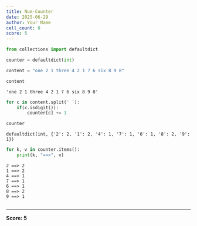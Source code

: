 ```yaml
---
title: Num-Counter
date: 2025-06-29
author: Your Name
cell_count: 8
score: 5
---
```


```python
from collections import defaultdict
```


```python
counter = defaultdict(int)
```


```python
content = "one 2 1 three 4 2 1 7 6 six 8 9 8"
```


```python
content
```




    'one 2 1 three 4 2 1 7 6 six 8 9 8'




```python
for c in content.split(' '):
    if(c.isdigit()):
        counter[c] += 1
```


```python
counter
```




    defaultdict(int, {'2': 2, '1': 2, '4': 1, '7': 1, '6': 1, '8': 2, '9': 1})




```python
for k, v in counter.items():
    print(k, "==>", v)
```

    2 ==> 2
    1 ==> 2
    4 ==> 1
    7 ==> 1
    6 ==> 1
    8 ==> 2
    9 ==> 1
    


```python

```


---
**Score: 5**